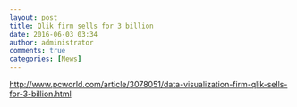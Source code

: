 ```yaml
---
layout: post
title: Qlik firm sells for 3 billion
date: 2016-06-03 03:34
author: administrator
comments: true
categories: [News]
---
```

<p style="text-align: left;"><a href="http://www.pcworld.com/article/3078051/data-visualization-firm-qlik-sells-for-3-billion.html">http://www.pcworld.com/article/3078051/data-visualization-firm-qlik-sells-for-3-billion.html</a></p>
